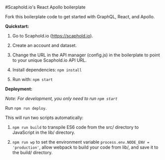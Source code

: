 #Scaphold.io's React Apollo boilerplate

Fork this boilerplate code to get started with GraphQL, React, and Apollo.

**Quickstart:**

1) Go to Scaphold.io (https://scaphold.io).

2) Create an account and dataset.

3) Change the URL in the API manager (config.js) in the boilerplate to point to your unique Scaphold.io API URL.

5) Install dependencies: ```npm install```

4) Run with: ```npm start```


**Deployment:**

*Note: For development, you only need to run ```npm start```*

Run ```npm run deploy```.

This will run two scripts automatically:

1) ```npm run build``` to transpile ES6 code from the src/ directory to JavaScript in the lib/ directory.

2) ```npm run wp``` to set the environment variable ```process.env.NODE_ENV = 'production'```, allow webpack to build your code from lib/, and save it to the build/ directory.

